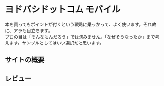 # ヨドバシドットコム モバイル
本を買ってもポイントが付くという戦略に乗っかって、よく使います。それ故に、アラも目立ちます。  
プロの目は「そんなもんだろう」では済みません。「なぜそうなったか」まで考えます。サンプルとしてはいい選択だと思います。

## サイトの概要

## レビュー
